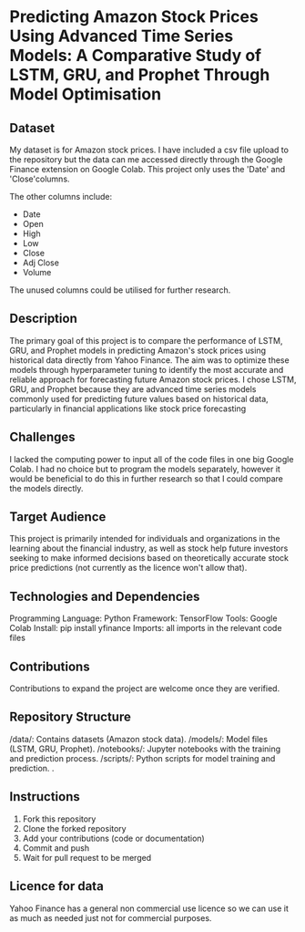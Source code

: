 # Predicting Amazon Stock Prices Using Advanced Time Series Models: A Comparative Study of LSTM, GRU, and Prophet Through Model Optimisation

## Dataset
My dataset is for Amazon stock prices. I have included a csv file upload to the repository but the data can me accessed directly through the Google Finance extension on Google Colab. This project only uses the 'Date' and 'Close'columns. 

The other columns include: 
- Date
- Open
- High
- Low
- Close
- Adj Close
- Volume

The unused columns could be utilised for further research.

## Description
The primary goal of this project is to compare the performance of LSTM, GRU, and Prophet models in predicting Amazon's stock prices using historical data directly from Yahoo Finance. The aim was to optimize these models through hyperparameter tuning to identify the most accurate and reliable approach for forecasting future Amazon stock prices. I chose LSTM, GRU, and Prophet because they are advanced time series models commonly used for predicting future values based on historical data, particularly in financial applications like stock price forecasting

## Challenges
I lacked the computing power to input all of the code files in one big Google Colab. I had no choice but to program the models separately, however it would be beneficial to do this in further research so that I could compare the models directly.  

## Target Audience
This project is primarily intended for individuals and organizations in the learning about the financial industry, as well as stock help future investors seeking to make informed decisions based on theoretically accurate stock price predictions (not currently as the licence won't allow that). 

## Technologies and Dependencies
Programming Language: Python
Framework: TensorFlow
Tools: Google Colab
Install: pip install yfinance
Imports: all imports in the relevant code files

## Contributions
Contributions to expand the project are welcome once they are verified.

## Repository Structure
/data/: Contains datasets (Amazon stock data).
/models/: Model files (LSTM, GRU, Prophet).
/notebooks/: Jupyter notebooks with the training and prediction process.
/scripts/: Python scripts for model training and prediction.
.


## Instructions
1. Fork this repository
2. Clone the forked repository
3. Add your contributions (code or documentation)
4. Commit and push
5. Wait for pull request to be merged

## Licence for data
Yahoo Finance has a general non commercial use licence so we can use it as much as needed just not for commercial purposes.
